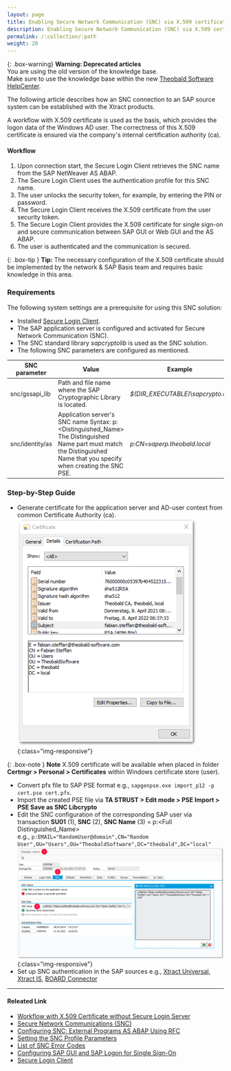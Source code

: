 ```yaml
---
layout: page
title: Enabling Secure Network Communication (SNC) via X.509 certificate
description: Enabling Secure Network Communication (SNC) via X.509 certificate 
permalink: /:collection/:path
weight: 20
---
```


{: .box-warning}
**Warning: Deprecated articles** <br>
You are using the old version of the knowledge base.<br>
Make sure to use the knowledge base within the new [Theobald Software HelpCenter](https://helpcenter.theobald-software.com/).

The following article describes how an SNC connection to an SAP source system can be established with the Xtract products. 

A workflow with X.509 certificate is used as the basis, which provides the logon data of the Windows AD user. The correctness of this X.509 certificate is ensured via the company's internal certification authority (ca).

#### Workflow

1. Upon connection start, the Secure Login Client retrieves the SNC name from the SAP NetWeaver AS ABAP.
2. The Secure Login Client uses the authentication profile for this SNC name.
3. The user unlocks the security token, for example, by entering the PIN or password.
4. The Secure Login Client receives the X.509 certificate from the user security token. 
5. The Secure Login Client provides the X.509 certificate for single sign-on and secure communication between SAP GUI or Web GUI and the AS ABAP.
6. The user is authenticated and the communication is secured.

{: .box-tip }
**Tip:** The necessary configuration of the X.509 certificate should be implemented by the network & SAP Basis team and requires basic knowledge in this area.

### Requirements

The following system settings are a prerequisite for using this SNC solution:

- Installed [Secure Login Client](https://help.sap.com/viewer/df185fd53bb645b1bd99284ee4e4a750/3.0/en-US/da610fd072e4409baa8b6a96973b5c67.html).
- The SAP application server is configured and activated for Secure Network Communication (SNC).
- The SNC standard library *sapcryptolib* is used as the SNC solution.
- The following SNC parameters are configured as mentioned.

SNC parameter | Value | Example
------------ | ------------- | ----------
snc/gssapi_lib | Path and file name where the SAP Cryptographic Library is located. | *$(DIR_EXECUTABLE)\sapcrypto.dll*
snc/identity/as | Application server's SNC name Syntax: p:\<Distinguished_Name\> <br> The Distinguished Name part must match the Distinguished Name that you specify when creating the SNC PSE.| *p:CN=saperp.theobald.local*

### Step-by-Step Guide

- Generate certificate for the application server and AD-user context from common Certificate Authority (ca).
![X.509 Certificate Details](/img/contents/x509-certificate_example.png){:class="img-responsive"}

{: .box-note }
**Note** X.509 certificate will be available when placed in folder **Certmgr > Personal > Certificates** within Windows certificate store (user).

- Convert pfx file to SAP PSE format e.g., `sapgenpse.exe import_p12 -p cert.pse cert.pfx`.
- Import the created PSE file via **TA STRUST > Edit mode > PSE Import > PSE Save as SNC Libcrypto**
- Edit the SNC configuration of the corresponding SAP user via transaction **SU01** (1), **SNC** (2), **SNC Name** (3) = p:\<Full Distinguished_Name\> <br> e.g., `p:EMAIL="RandomUser@domain",CN="Random User",OU="Users",OU="TheobaldSoftware",DC="theobald",DC="local"`
![SNC User Settings](/img/contents/snc_user_settings.png){:class="img-responsive"}
- Set up SNC authentication in the SAP sources e.g., [Xtract Universal](https://help.theobald-software.com/en/xtract-universal/introduction/sap-connection#authentication), [Xtract IS](https://help.theobald-software.com/en/xtract-is/sap-connection/sap-connection-with-snc), [BOARD Connector](https://help.theobald-software.com/en/board-connector/introduction/sap-connection#authentication)


****
#### Releated Link
- [Workflow with X.509 Certificate without Secure Login Server](https://help.sap.com/viewer/df185fd53bb645b1bd99284ee4e4a750/3.0/en-US/06d9e59a0fd44aa4aa082ffad7d618e3.html)
- [Secure Network Communications (SNC)](https://help.sap.com/doc/saphelp_nw70/7.0.31/en-us/e6/56f466e99a11d1a5b00000e835363f/content.htm?no_cache=true)
- [Configuring SNC: External Programs AS ABAP Using RFC ](https://help.sap.com/doc/saphelp_nwpi71/7.1/en-US/d9/e8a740bbaa4d8f8bee6f7b173bd99f/content.htm?loaded_from_frameset=true)
- [Setting the SNC Profile Parameters](https://help.sap.com/doc/saphelp_nw73ehp1/7.31.19/en-US/19/164442c1a1c353e10000000a1550b0/content.htm?no_cache=true)
- [List of SNC Error Codes](https://wiki.scn.sap.com/wiki/display/Security/List+of+SNC+Error+Codes)
- [Configuring SAP GUI and SAP Logon for Single Sign-On](https://help.sap.com/doc/saphelp_nw73ehp1/7.31.19/en-US/44/0ea40dc6970d1ce10000000a114a6b/content.htm?no_cache=true)
- [Secure Login Client](https://help.sap.com/viewer/df185fd53bb645b1bd99284ee4e4a750/3.0/en-US/ba21970855064e54a9246b6c6de67fb2.html)
